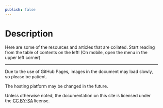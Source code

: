 ```yaml
---
publish: false
---
```


# Description

Here are some of the resources and articles that are collated. Start reading from the table of contents on the left! (On mobile, open the menu in the upper left corner)

---

Due to the use of GitHub Pages, images in the document may load slowly, so please be patient.

The hosting platform may be changed in the future.

Unless otherwise noted, the documentation on this site is licensed under the [CC BY-SA](https://creativecommons.org/licenses/by-sa/4.0/deed.zh) license.
